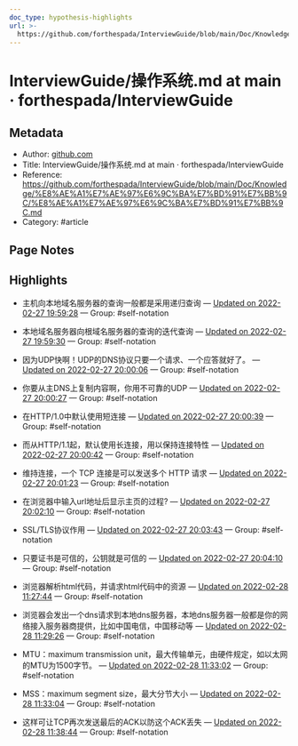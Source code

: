 ```yaml
---
doc_type: hypothesis-highlights
url: >-
  https://github.com/forthespada/InterviewGuide/blob/main/Doc/Knowledge/%E8%AE%A1%E7%AE%97%E6%9C%BA%E7%BD%91%E7%BB%9C/%E8%AE%A1%E7%AE%97%E6%9C%BA%E7%BD%91%E7%BB%9C.md
---
```


# InterviewGuide/操作系统.md at main · forthespada/InterviewGuide

## Metadata
- Author: [github.com]()
- Title: InterviewGuide/操作系统.md at main · forthespada/InterviewGuide
- Reference: https://github.com/forthespada/InterviewGuide/blob/main/Doc/Knowledge/%E8%AE%A1%E7%AE%97%E6%9C%BA%E7%BD%91%E7%BB%9C/%E8%AE%A1%E7%AE%97%E6%9C%BA%E7%BD%91%E7%BB%9C.md
- Category: #article

## Page Notes
## Highlights
- 主机向本地域名服务器的查询一般都是采用递归查询 — [Updated on 2022-02-27 19:59:28](https://hyp.is/t2UhwpfEEey0NdNe8IJYlg/github.com/forthespada/InterviewGuide/blob/main/Doc/Knowledge/%E8%AE%A1%E7%AE%97%E6%9C%BA%E7%BD%91%E7%BB%9C/%E8%AE%A1%E7%AE%97%E6%9C%BA%E7%BD%91%E7%BB%9C.md) — Group: #self-notation

- 本地域名服务器向根域名服务器的查询的迭代查询 — [Updated on 2022-02-27 19:59:30](https://hyp.is/uIjrdJfEEeykSx8p-XC5Qw/github.com/forthespada/InterviewGuide/blob/main/Doc/Knowledge/%E8%AE%A1%E7%AE%97%E6%9C%BA%E7%BD%91%E7%BB%9C/%E8%AE%A1%E7%AE%97%E6%9C%BA%E7%BD%91%E7%BB%9C.md) — Group: #self-notation

- 因为UDP快啊！UDP的DNS协议只要一个请求、一个应答就好了。 — [Updated on 2022-02-27 20:00:06](https://hyp.is/zeLkypfEEeyv_3-6OMX5jQ/github.com/forthespada/InterviewGuide/blob/main/Doc/Knowledge/%E8%AE%A1%E7%AE%97%E6%9C%BA%E7%BD%91%E7%BB%9C/%E8%AE%A1%E7%AE%97%E6%9C%BA%E7%BD%91%E7%BB%9C.md) — Group: #self-notation

- 你要从主DNS上复制内容啊，你用不可靠的UDP — [Updated on 2022-02-27 20:00:27](https://hyp.is/2i42bJfEEeylbX9Bod8LFA/github.com/forthespada/InterviewGuide/blob/main/Doc/Knowledge/%E8%AE%A1%E7%AE%97%E6%9C%BA%E7%BD%91%E7%BB%9C/%E8%AE%A1%E7%AE%97%E6%9C%BA%E7%BD%91%E7%BB%9C.md) — Group: #self-notation

- 在HTTP/1.0中默认使用短连接 — [Updated on 2022-02-27 20:00:39](https://hyp.is/4bupUJfEEeybJAss5Ru9gg/github.com/forthespada/InterviewGuide/blob/main/Doc/Knowledge/%E8%AE%A1%E7%AE%97%E6%9C%BA%E7%BD%91%E7%BB%9C/%E8%AE%A1%E7%AE%97%E6%9C%BA%E7%BD%91%E7%BB%9C.md) — Group: #self-notation

- 而从HTTP/1.1起，默认使用长连接，用以保持连接特性 — [Updated on 2022-02-27 20:00:42](https://hyp.is/4xwcTpfEEey4M0s9m4ZMxA/github.com/forthespada/InterviewGuide/blob/main/Doc/Knowledge/%E8%AE%A1%E7%AE%97%E6%9C%BA%E7%BD%91%E7%BB%9C/%E8%AE%A1%E7%AE%97%E6%9C%BA%E7%BD%91%E7%BB%9C.md) — Group: #self-notation

- 维持连接，一个 TCP 连接是可以发送多个 HTTP 请求 — [Updated on 2022-02-27 20:01:23](https://hyp.is/--piWJfEEey2tqtm0U40cg/github.com/forthespada/InterviewGuide/blob/main/Doc/Knowledge/%E8%AE%A1%E7%AE%97%E6%9C%BA%E7%BD%91%E7%BB%9C/%E8%AE%A1%E7%AE%97%E6%9C%BA%E7%BD%91%E7%BB%9C.md) — Group: #self-notation

- 在浏览器中输入url地址后显示主页的过程? — [Updated on 2022-02-27 20:02:10](https://hyp.is/F8LQ3JfFEey0Nw_irNdu2A/github.com/forthespada/InterviewGuide/blob/main/Doc/Knowledge/%E8%AE%A1%E7%AE%97%E6%9C%BA%E7%BD%91%E7%BB%9C/%E8%AE%A1%E7%AE%97%E6%9C%BA%E7%BD%91%E7%BB%9C.md) — Group: #self-notation

- SSL/TLS协议作用 — [Updated on 2022-02-27 20:03:43](https://hyp.is/TvUt3pfFEeywAEuThN0eeA/github.com/forthespada/InterviewGuide/blob/main/Doc/Knowledge/%E8%AE%A1%E7%AE%97%E6%9C%BA%E7%BD%91%E7%BB%9C/%E8%AE%A1%E7%AE%97%E6%9C%BA%E7%BD%91%E7%BB%9C.md) — Group: #self-notation

- 只要证书是可信的，公钥就是可信的 — [Updated on 2022-02-27 20:04:10](https://hyp.is/X5-c3JfFEeyowY8OhvdRnA/github.com/forthespada/InterviewGuide/blob/main/Doc/Knowledge/%E8%AE%A1%E7%AE%97%E6%9C%BA%E7%BD%91%E7%BB%9C/%E8%AE%A1%E7%AE%97%E6%9C%BA%E7%BD%91%E7%BB%9C.md) — Group: #self-notation

- 浏览器解析html代码，并请求html代码中的资源 — [Updated on 2022-02-28 11:27:44](https://hyp.is/ZKNOPJhGEeyuxO8Bp1Qt6g/github.com/forthespada/InterviewGuide/blob/main/Doc/Knowledge/%E8%AE%A1%E7%AE%97%E6%9C%BA%E7%BD%91%E7%BB%9C/%E8%AE%A1%E7%AE%97%E6%9C%BA%E7%BD%91%E7%BB%9C.md) — Group: #self-notation

- 浏览器会发出一个dns请求到本地dns服务器，本地dns服务器一般都是你的网络接入服务器商提供，比如中国电信，中国移动等 — [Updated on 2022-02-28 11:29:26](https://hyp.is/oXe74JhGEey67185BwW7jA/github.com/forthespada/InterviewGuide/blob/main/Doc/Knowledge/%E8%AE%A1%E7%AE%97%E6%9C%BA%E7%BD%91%E7%BB%9C/%E8%AE%A1%E7%AE%97%E6%9C%BA%E7%BD%91%E7%BB%9C.md) — Group: #self-notation

- MTU：maximum transmission unit，最大传输单元，由硬件规定，如以太网的MTU为1500字节。 — [Updated on 2022-02-28 11:33:02](https://hyp.is/IhnNiJhHEeyrSasM-KWrFg/github.com/forthespada/InterviewGuide/blob/main/Doc/Knowledge/%E8%AE%A1%E7%AE%97%E6%9C%BA%E7%BD%91%E7%BB%9C/%E8%AE%A1%E7%AE%97%E6%9C%BA%E7%BD%91%E7%BB%9C.md) — Group: #self-notation

- MSS：maximum segment size，最大分节大小 — [Updated on 2022-02-28 11:33:04](https://hyp.is/I0zigJhHEeyx_iOxT2aGaA/github.com/forthespada/InterviewGuide/blob/main/Doc/Knowledge/%E8%AE%A1%E7%AE%97%E6%9C%BA%E7%BD%91%E7%BB%9C/%E8%AE%A1%E7%AE%97%E6%9C%BA%E7%BD%91%E7%BB%9C.md) — Group: #self-notation

- 这样可让TCP再次发送最后的ACK以防这个ACK丢失 — [Updated on 2022-02-28 11:38:44](https://hyp.is/7iEhkphHEeyh8VfoZibqag/github.com/forthespada/InterviewGuide/blob/main/Doc/Knowledge/%E8%AE%A1%E7%AE%97%E6%9C%BA%E7%BD%91%E7%BB%9C/%E8%AE%A1%E7%AE%97%E6%9C%BA%E7%BD%91%E7%BB%9C.md) — Group: #self-notation




